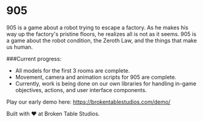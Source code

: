 # 905
905 is a game about a robot trying to escape a factory. As he makes his way up the factory's pristine floors, he realizes all is not as it seems. 905 is a game about the robot
condition, the Zeroth Law, and the things that make us human.

###Current progress:
- All models for the first 3 rooms are complete.
- Movement, camera and animation scripts for 905 are complete.
- Currently, work is being done on our own libraries for handling in-game objectives, actions, and user interface components.

Play our early demo here: https://brokentablestudios.com/demo/

Built with :heart: at Broken Table Studios. 
